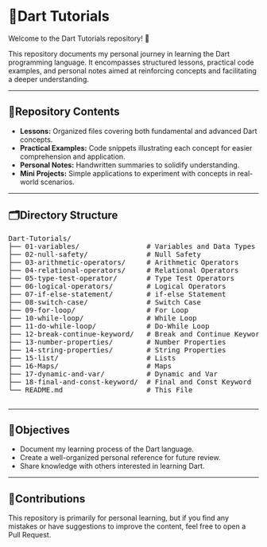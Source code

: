 <!DOCTYPE html>
<html lang="en">
<head>
  <meta charset="UTF-8">

</head>
<body>

  <h1><span class="emoji">📘</span>Dart Tutorials</h1>
  <p>Welcome to the Dart Tutorials repository! <span class="emoji">🎯</span></p>

  <p>This repository documents my personal journey in learning the Dart programming language. It encompasses structured lessons, practical code examples, and personal notes aimed at reinforcing concepts and facilitating a deeper understanding.</p>

  <hr>

  <div class="section">
    <h2><span class="emoji">🧭</span>Repository Contents</h2>
    <ul>
      <li><strong>Lessons:</strong> Organized files covering both fundamental and advanced Dart concepts.</li>
      <li><strong>Practical Examples:</strong> Code snippets illustrating each concept for easier comprehension and application.</li>
      <li><strong>Personal Notes:</strong> Handwritten summaries to solidify understanding.</li>
      <li><strong>Mini Projects:</strong> Simple applications to experiment with concepts in real-world scenarios.</li>
    </ul>
  </div>

  <hr>

  <div class="section">
    <h2><span class="emoji">🗂️</span>Directory Structure</h2>
    <pre>
Dart-Tutorials/
├── 01-variables/                # Variables and Data Types
├── 02-null-safety/              # Null Safety
├── 03-arithmetic-operators/     # Arithmetic Operators
├── 04-relational-operators/     # Relational Operators
├── 05-type-test-operator/       # Type Test Operators
├── 06-logical-operators/        # Logical Operators
├── 07-if-else-statement/        # if-else Statement      
├── 08-switch-case/              # Switch Case
├── 09-for-loop/                 # For Loop
├── 10-while-loop/               # While Loop
├── 11-do-while-loop/            # Do-While Loop
├── 12-break-continue-keyword/   # Break and Continue Keywords
├── 13-number-properties/        # Number Properties
├── 14-string-properties/        # String Properties
├── 15-list/                     # Lists
├── 16-Maps/                     # Maps
├── 17-dynamic-and-var/          # Dynamic and Var
├── 18-final-and-const-keyword/  # Final and Const Keyword
└── README.md                    # This File
    </pre>
  </div>

  <hr>

  <div class="section">
    <h2><span class="emoji">🎯</span>Objectives</h2>
    <ul>
      <li>Document my learning process of the Dart language.</li>
      <li>Create a well-organized personal reference for future review.</li>
      <li>Share knowledge with others interested in learning Dart.</li>
    </ul>
  </div>

  <hr>

  <div class="section">
    <h2><span class="emoji">🤝</span>Contributions</h2>
    <p>This repository is primarily for personal learning, but if you find any mistakes or have suggestions to improve the content, feel free to open a Pull Request.</p>
  </div>

</body>
</html>
